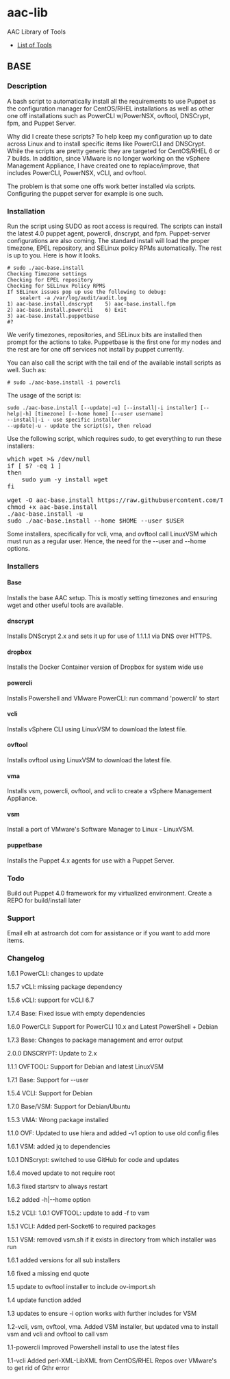 # aac-lib
AAC Library of Tools

- <a href=https://github.com/Texiwill/aac-lib/tree/master/>List of Tools</a>

## BASE 

### Description
A bash script to automatically install all the requirements to use Puppet
as the configuration manager for CentOS/RHEL installations as well
as other one off installations such as PowerCLI w/PowerNSX, ovftool,
DNSCrypt, fpm, and Puppet Server.

Why did I create these scripts?  To help keep my configuration up to date
across Linux and to install specific items like PowerCLI and
DNSCrypt. While the scripts are pretty generic they are targeted for
CentOS/RHEL 6 or 7 builds. In addition, since VMware is no longer working
on the vSphere Management Appliance, I have created one to
replace/improve, that includes PowerCLI, PowerNSX, vCLI, and ovftool.


The problem is that some one offs work better installed via
scripts. Configuring the puppet server for example is one such.

### Installation
Run the script using SUDO as root access is required.  The scripts can install
the latest 4.0 puppet agent, powercli, dnscrypt, and fpm. Puppet-server
configurations are also coming. The standard install will load the proper
timezone, EPEL repository, and SELinux policy RPMs automatically. The
rest is up to you. Here is how it looks.

	# sudo ./aac-base.install
	Checking Timezone settings
	Checking for EPEL repository
	Checking for SELinux Policy RPMS
	If SELinux issues pop up use the following to debug:
		sealert -a /var/log/audit/audit.log
	1) aac-base.install.dnscrypt	5) aac-base.install.fpm
	2) aac-base.install.powercli	6) Exit
	3) aac-base.install.puppetbase
	#? 

We verify timezones, repositories, and SELinux bits are installed then
prompt for the actions to take. Puppetbase is the first one for my nodes
and the rest are for one off services not install by puppet currently.

You can also call the script with the tail end of the available install
scripts as well. Such as:

	# sudo ./aac-base.install -i powercli

The usage of the script is:

	sudo ./aac-base.install [--update|-u] [--install|-i installer] [--help|-h] [timezone] [--home home] [--user username]
	--install|-i - use specific installer
	--update|-u - update the script(s), then reload

Use the following script, which requires sudo, to get everything to run
these installers:

<pre>
which wget >& /dev/null
if [ $? -eq 1 ]
then
    sudo yum -y install wget
fi

wget -O aac-base.install https://raw.githubusercontent.com/Texiwill/aac-lib/master/base/aac-base.install
chmod +x aac-base.install
./aac-base.install -u
sudo ./aac-base.install --home $HOME --user $USER
</pre>

Some installers, specifically for vcli, vma, and ovftool call LinuxVSM which
must run as a regular user. Hence, the need for the --user and --home options.

### Installers

#### Base
Installs the base AAC setup. This is mostly setting timezones and ensuring wget and other useful tools are available.

#### dnscrypt
Installs DNScrypt 2.x and sets it up for use of 1.1.1.1 via DNS over HTTPS.

#### dropbox
Installs the Docker Container version of Dropbox for system wide use

#### powercli
Installs Powershell and VMware PowerCLI: run command 'powercli' to start

#### vcli
Installs vSphere CLI using LinuxVSM to download the latest file.

#### ovftool
Installs ovftool using LinuxVSM to download the latest file.

#### vma
Installs vsm, powercli, ovftool, and vcli to create a vSphere Management
Appliance. 

#### vsm
Install a port of VMware's Software Manager to Linux - LinuxVSM.

#### puppetbase
Installs the Puppet 4.x agents for use with a Puppet Server.

### Todo
Build out Puppet 4.0 framework for my virtualized environment.
Create a REPO for build/install later

### Support
Email elh at astroarch dot com for assistance or if you want to add
more items.

### Changelog
1.6.1 PowerCLI: changes to update

1.5.7 vCLI: missing package dependency

1.5.6 vCLI: support for vCLI 6.7

1.7.4 Base: Fixed issue with empty dependencies

1.6.0 PowerCLI: Support for PowerCLI 10.x and Latest PowerShell + Debian

1.7.3 Base: Changes to package management and error output

2.0.0 DNSCRYPT: Update to 2.x

1.1.1 OVFTOOL: Support for Debian and latest LinuxVSM

1.7.1 Base: Support for --user

1.5.4 VCLI: Support for Debian

1.7.0 Base/VSM: Support for Debian/Ubuntu

1.5.3 VMA: Wrong package installed

1.1.0 OVF: Updated to use hiera and added -v1 option to use old config files

1.6.1 VSM: added jq to dependencies

1.0.1 DNScrypt: switched to use GitHub for code and updates

1.6.4 moved update to not require root

1.6.3 fixed startsrv to always restart

1.6.2 added -h|--home option

1.5.2 VCLI: 1.0.1 OVFTOOL: update to add -f to vsm

1.5.1 VCLI: Added perl-Socket6 to required packages

1.5.1 VSM: removed vsm.sh if it exists in directory from which installer was run

1.6.1 added versions for all sub installers

1.6 fixed a missing end quote

1.5 update to ovftool installer to include ov-import.sh

1.4 update function added

1.3 updates to ensure -i option works with further includes for VSM

1.2-vcli, vsm, ovftool, vma. Added VSM installer, but updated vma to install vsm and vcli and ovftool to call vsm

1.1-powercli Improved Powershell install to use the latest files

1.1-vcli Added perl-XML-LibXML from CentOS/RHEL Repos over VMware's to
get rid of Gthr error
